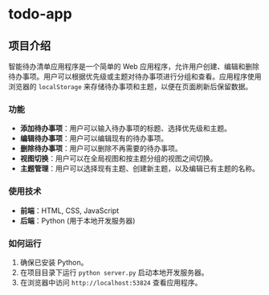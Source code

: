 # todo-app

## 项目介绍

智能待办清单应用程序是一个简单的 Web 应用程序，允许用户创建、编辑和删除待办事项。用户可以根据优先级或主题对待办事项进行分组和查看。应用程序使用浏览器的 `localStorage` 来存储待办事项和主题，以便在页面刷新后保留数据。

### 功能

- **添加待办事项**：用户可以输入待办事项的标题、选择优先级和主题。
- **编辑待办事项**：用户可以编辑现有的待办事项。
- **删除待办事项**：用户可以删除不再需要的待办事项。
- **视图切换**：用户可以在全局视图和按主题分组的视图之间切换。
- **主题管理**：用户可以选择现有主题、创建新主题，以及编辑已有主题的名称。

### 使用技术

- **前端**：HTML, CSS, JavaScript
- **后端**：Python (用于本地开发服务器)

### 如何运行

1. 确保已安装 Python。
2. 在项目目录下运行 `python server.py` 启动本地开发服务器。
3. 在浏览器中访问 `http://localhost:53824` 查看应用程序。